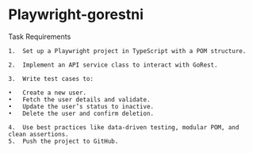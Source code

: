 # Playwright-gorestni

Task Requirements

	1.	Set up a Playwright project in TypeScript with a POM structure.
 
	2.	Implement an API service class to interact with GoRest.
 
	3.	Write test cases to:
 
	•	Create a new user.
	•	Fetch the user details and validate.
	•	Update the user’s status to inactive.
	•	Delete the user and confirm deletion.
 
	4.	Use best practices like data-driven testing, modular POM, and clean assertions.
	5.	Push the project to GitHub.
